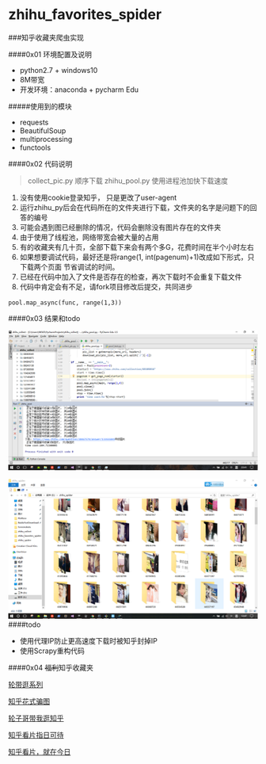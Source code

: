 # zhihu_favorites_spider

###知乎收藏夹爬虫实现

####0x01 环境配置及说明

- python2.7 + windows10
- 8M带宽
- 开发环境：anaconda + pycharm Edu

#####使用到的模块

- requests
- BeautifulSoup
- multiprocessing
- functools

####0x02 代码说明

> collect_pic.py 顺序下载
> zhihu_pool.py 使用进程池加快下载速度

1. 没有使用cookie登录知乎， 只是更改了user-agent
2. 运行zhihu_py后会在代码所在的文件夹进行下载，文件夹的名字是问题下的回答的编号
3. 可能会遇到图已经删除的情况，代码会删除没有图片存在的文件夹
4. 由于使用了线程池，网络带宽会被大量的占用
5. 有的收藏夹有几十页，全部下载下来会有两个多G，花费时间在半个小时左右
6. 如果想要调试代码，最好还是将range(1, int(pagenum)+1)改成如下形式，只下载两个页面
节省调试的时间。
7. 已经在代码中加入了文件是否存在的检查，再次下载时不会重复下载文件
8. 代码中肯定会有不足，请fork项目修改后提交，共同进步
```
pool.map_async(func, range(1,3))
```


####0x03 结果和todo

![代码运行](img/screenshot.png)


![下载的图片](img/pic.png)
####todo
- 使用代理IP防止更高速度下载时被知乎封掉IP
- 使用Scrapy重构代码



####0x04 ~~福利~~知乎收藏夹

[轮带逛系列](https://www.zhihu.com/collection/108788130)

[知乎花式骗图](https://www.zhihu.com/collection/69105016)

[轮子哥带我逛知乎](https://www.zhihu.com/collection/78172986)

[知乎看片指日可待](https://www.zhihu.com/collection/112174987)

[知乎看片，就在今日](https://www.zhihu.com/collection/46627456)





